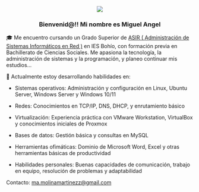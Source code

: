 <div align="center">
<img src="C:\Users\User\Pictures\Screenshots\Captura de pantalla 2025-06-04 002148.png" />
</div>


### <div align="center">Bienvenid@!! Mi nombre es Miguel Angel</div>  
  

🎓 Me encuentro cursando un Grado Superior de [ ASIR ( Administración de Sistemas Informáticos en Red )](https://llegarasalto.com/guiafp/ciclos/IFC-321.html) en IES Bohío, con formación previa en Bachillerato de Ciencias Sociales. Me apasiona la tecnología, la administración de sistemas y la programación, y planeo continuar mis estudios...

🔧 Actualmente estoy desarrollando habilidades en:

- Sistemas operativos: Administración y configuración en Linux, Ubuntu Server, Windows Server y Windows 10/11

- Redes: Conocimientos en TCP/IP, DNS, DHCP, y enrutamiento básico

 - Virtualización: Experiencia práctica con VMware Workstation, VirtualBox y conocimientos iniciales de Proxmox

- Bases de datos: Gestión básica y consultas en MySQL 

- Herramientas ofimáticas: Dominio de Microsoft Word, Excel y otras herramientas básicas de productividad

- Habilidades personales: Buenas capacidades de comunicación, trabajo en equipo, resolución de problemas y adaptabilidad
  
  

Contacto: ma.molinamartinezz@gmail.com
  
  


